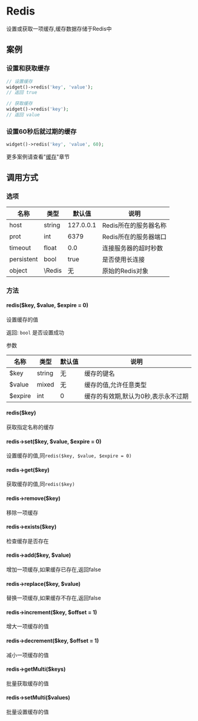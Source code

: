 Redis
=====

设置或获取一项缓存,缓存数据存储于Redis中

案例
----

### 设置和获取缓存
```php
// 设置缓存
widget()->redis('key', 'value');
// 返回 true

// 获取缓存
widget()->redis('key');
// 返回 value
```

### 设置60秒后就过期的缓存
```php
widget()->redis('key', 'value', 60);
```

更多案例请查看"[缓存](../book/cache.md)"章节

调用方式
--------

### 选项

名称       | 类型         | 默认值         | 说明
-----------|--------------|----------------|------
host       | string       | 127.0.0.1      | Redis所在的服务器名称
prot       | int          | 6379           | Redis所在的服务器端口
timeout    | float        | 0.0            | 连接服务器的超时秒数
persistent | bool         | true           | 是否使用长连接
object     | \Redis       | 无             | 原始的Redis对象

### 方法

#### redis($key, $value, $expire = 0)
设置缓存的值

返回: `bool` 是否设置成功

参数

名称      | 类型      | 默认值    | 说明
----------|-----------|-----------|------
$key      | string    | 无        | 缓存的键名
$value    | mixed     | 无        | 缓存的值,允许任意类型
$expire   | int       | 0         | 缓存的有效期,默认为0秒,表示永不过期

#### redis($key)
获取指定名称的缓存

#### redis->set($key, $value, $expire = 0)
设置缓存的值,同`redis($key, $value, $expire = 0)`

#### redis->get($key)
获取缓存的值,同`redis($key)`

#### redis->remove($key)
移除一项缓存

#### redis->exists($key)
检查缓存是否存在

#### redis->add($key, $value)
增加一项缓存,如果缓存已存在,返回false

#### redis->replace($key, $value)
替换一项缓存,如果缓存不存在,返回false

#### redis->increment($key, $offset = 1)
增大一项缓存的值

#### redis->decrement($key, $offset = 1)
减小一项缓存的值

#### redis->getMulti($keys)
批量获取缓存的值

#### redis->setMulti($values)
批量设置缓存的值
